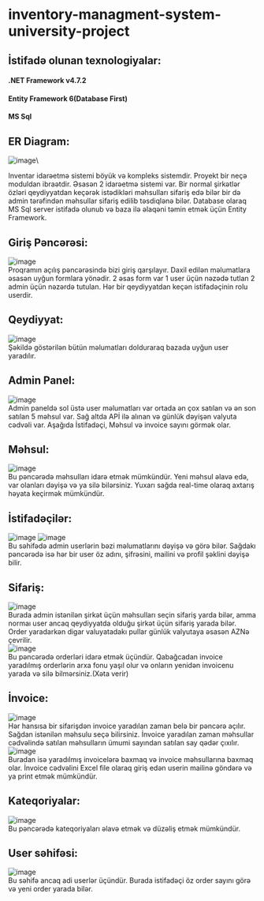 # inventory-managment-system-university-project
## İstifadə olunan texnologiyalar:
#### .NET Framework v4.7.2
#### Entity Framework 6(Database First)
#### MS Sql

## ER Diagram:
![image](https://user-images.githubusercontent.com/47367245/83940807-d0cbcf80-a7f7-11ea-8b66-2ca60da7ce6c.png)\

Inventar idarəetmə sistemi böyük və kompleks sistemdir. Proyekt bir neçə moduldan ibraətdir. Əsasən 2 idarəetmə sistemi var. Bir normal şirkətlər özləri qeydiyyatdan keçərək istədikləri məhsulları sifariş edə bilər bir də admin tərəfindən məhsullar sifariş edilib təsdiqlənə bilər. Database olaraq MS Sql server istifadə olunub və baza ilə əlaqəni təmin etmək üçün Entity Framework.
## Giriş Pəncərəsi:
![image](https://user-images.githubusercontent.com/47367245/83322001-44ecfd00-a265-11ea-984a-2993943680eb.png)\
Proqramın açılış pəncərəsində bizi giriş qarşılayır. Daxil edilən məlumatlara əsasən uyğun formlara yönədir. 2 əsas form var 1 user üçün nəzədə tutlan 2 admin üçün nəzərdə tutulan. Hər bir qeydiyyatdan keçən istifadəçinin rolu userdir.
## Qeydiyyat:
![image](https://user-images.githubusercontent.com/47367245/83322025-71a11480-a265-11ea-9a03-e9befd32ce2d.png)\
Şəkildə göstərilən bütün məlumatları dolduraraq bazada uyğun user yaradılır.
## Admin Panel:
![image](https://user-images.githubusercontent.com/47367245/83322060-bb89fa80-a265-11ea-8e66-5d54a8c12025.png)\
Admin paneldə sol üstə user məlumatları var ortada ən çox satılan və ən son satılan 5 məhsul var. Sağ altda APİ ilə alınan və günlük dəyişən valyuta cədvəli var. Aşağıda İstifadəçi, Məhsul və invoice sayını görmək olar.
## Məhsul:
![image](https://user-images.githubusercontent.com/47367245/83322072-d5c3d880-a265-11ea-83d7-9bd0b84c9f5c.png)\
Bu pəncərədə məhsulları idarə etmək mümkündür. Yeni məhsul əlavə edə, var olanları dəyişə və ya silə bilərsiniz. Yuxarı sağda real-time olaraq axtarış həyata keçirmək mümkündür.
## İstifadəçilər:
![image](https://user-images.githubusercontent.com/47367245/83322091-f3913d80-a265-11ea-9544-fe861d3ed08b.png)
![image](https://user-images.githubusercontent.com/47367245/83322096-fc820f00-a265-11ea-9895-24ecdba41171.png)\
Bu səhifədə admin userlərin bəzi məlumatlarını dəyişə və görə bilər. Sağdakı pəncərədə isə hər bir user öz adını, şifrəsini, mailini və profil şəklini dəyişə bilir.
## Sifariş:
![image](https://user-images.githubusercontent.com/47367245/83322117-1facbe80-a266-11ea-90d5-3412b8730e93.png)\
Burada admin istənilən şirkət üçün məhsulları seçin sifariş yarda bilər, amma normaı user ancaq qeydiyyatda olduğu şirkət üçün sifariş yarada bilər. Order yaradarkən digar valuyatadakı pullar günlük valyutaya əsasən AZNə çevrilir.\
![image](https://user-images.githubusercontent.com/47367245/83322125-3c48f680-a266-11ea-8948-d3ca59b01eab.png)\
Bu pəncərədə orderləri idarə etmək üçündür. Qabağcadan invoice yaradılmış orderlərin arxa fonu yaşıl olur və onların yenidən invoicenu yarada və silə bilmərsiniz.(Xəta verir)
## İnvoice:
![image](https://user-images.githubusercontent.com/47367245/83322147-5f73a600-a266-11ea-9246-b153d89c4fc6.png)\
Hər hansısa bir sifarişdən invoice yaradılan zaman belə bir pəncərə açılır. Sağdan istənilən məhsulu seçə bilirsiniz. İnvoice yaradılan zaman məhsullar cədvəlində satılan məhsulların ümumi sayından satılan say qədər çıxılır.\
![image](https://user-images.githubusercontent.com/47367245/83322159-71eddf80-a266-11ea-8eb3-ecf6c2178afa.png)\
Buradan isə yaradılmış invoicelərə baxmaq və invoice məhsullarına baxmaq olar. İnvoice cədvəlini Excel file olaraq giriş edən userin mailinə göndərə və ya print etmək mümkündür.
## Kateqoriyalar:
![image](https://user-images.githubusercontent.com/47367245/83322174-8631dc80-a266-11ea-85be-f977db6cc5e6.png)\
Bu pəncərədə kateqoriyaları əlavə etmək və düzəliş etmək mümkündür.
## User səhifəsi:
![image](https://user-images.githubusercontent.com/47367245/83322185-98137f80-a266-11ea-85f4-44c86fb30c80.png)\
Bu səhifə ancaq adi userlər üçündür. Burada istifadəçi öz order sayını görə və yeni order yarada bilər. 

